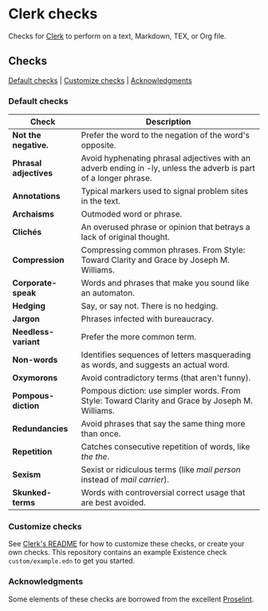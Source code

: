 # Clerk checks

Checks for [Clerk](https://github.com/jeff-bruemmer/clerk) to perform on a text, Markdown, TEX, or Org file.

## Checks

[Default checks](#default-checks) | [Customize checks](#customize-checks) | [Acknowledgments](#acknowledgments)

### Default checks

| **Check**              | **Description**                                                                                                  |
| ---------------------- | ---------------------------------------------------------------------------------------------------------------- |
| **Not the negative.**  | Prefer the word to the negation of the word's opposite.                                                          |
| **Phrasal adjectives** | Avoid hyphenating phrasal adjectives with an adverb ending in -ly, unless the adverb is part of a longer phrase. |
| **Annotations**        | Typical markers used to signal problem sites in the text.                                                        |
| **Archaisms**          | Outmoded word or phrase.                                                                                         |
| **Clichés**            | An overused phrase or opinion that betrays a lack of original thought.                                           |
| **Compression**        | Compressing common phrases. From Style: Toward Clarity and Grace by Joseph M. Williams.                          |
| **Corporate-speak**    | Words and phrases that make you sound like an automaton.                                                         |
| **Hedging**            | Say, or say not. There is no hedging.                                                                            |
| **Jargon**             | Phrases infected with bureaucracy.                                                                               |
| **Needless-variant**   | Prefer the more common term.                                                                                     |
| **Non-words**          | Identifies sequences of letters masquerading as words, and suggests an actual word.                              |
| **Oxymorons**          | Avoid contradictory terms (that aren't funny).                                                                   |
| **Pompous-diction**    | Pompous diction: use simpler words. From Style: Toward Clarity and Grace by Joseph M. Williams.                  |
| **Redundancies**       | Avoid phrases that say the same thing more than once.                                                            |
| **Repetition**         | Catches consecutive repetition of words, like _the the_.                                                         |
| **Sexism**             | Sexist or ridiculous terms (like _mail person_ instead of _mail carrier_).                                       |
| **Skunked-terms**      | Words with controversial correct usage that are best avoided.                                                    |

### Customize checks

See [Clerk's README](https://github.com/jeff-bruemmer/clerk) for how to customize these checks, or create your own checks. This repository contains an example Existence check `custom/example.edn` to get you started.

### Acknowledgments

Some elements of these checks are borrowed from the excellent [Proselint](https://github.com/amperser/proselint).

